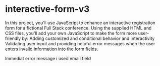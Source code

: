 # interactive-form-v3
 In this project, you'll use JavaScript to enhance an interactive registration form for a fictional Full Stack conference.  Using the supplied HTML and CSS files, you'll add your own JavaScript to make the form more user-friendly by:  Adding customized and conditional behavior and interactivity Validating user input and providing helpful error messages when the user enters invalid information into the form fields.
 
 Immediat error message i used email field 
